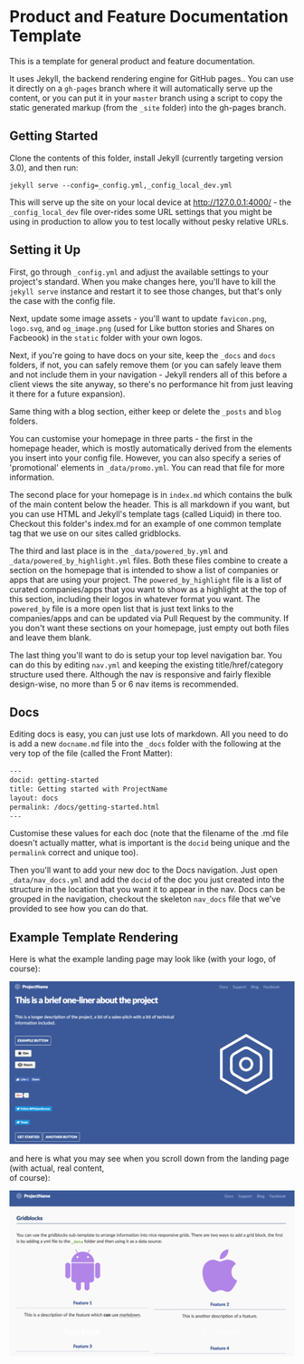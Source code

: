 # Product and Feature Documentation Template

This is a template for general product and feature documentation.

It uses Jekyll, the backend rendering engine for GitHub pages.. You can use it directly on a `gh-pages` branch where it will automatically serve up the content, or you can put it in your `master` branch using a script to copy the static generated markup (from the `_site` folder) into the gh-pages branch.

## Getting Started

Clone the contents of this folder, install Jekyll (currently targeting version 3.0), and then run:

```
jekyll serve --config=_config.yml,_config_local_dev.yml
```

This will serve up the site on your local device at http://127.0.0.1:4000/ - the `_config_local_dev` file over-rides some URL settings that you might be using in production to allow you to test locally without pesky relative URLs.

## Setting it Up

First, go through `_config.yml` and adjust the available settings to your project's standard. When you make changes here, you'll have to kill the `jekyll serve` instance and restart it to see those changes, but that's only the case with the config file.

Next, update some image assets - you'll want to update `favicon.png`, `logo.svg`, and `og_image.png` (used for Like button stories and Shares on Facbeook) in the `static` folder with your own logos.

Next, if you're going to have docs on your site, keep the `_docs` and `docs` folders, if not, you can safely remove them (or you can safely leave them and not include them in your navigation - Jekyll renders all of this before a client views the site anyway, so there's no performance hit from just leaving it there for a future expansion).

Same thing with a blog section, either keep or delete the `_posts` and `blog` folders.

You can customise your homepage in three parts - the first in the homepage header, which is mostly automatically derived from the elements you insert into your config file. However, you can also specify a series of 'promotional' elements in `_data/promo.yml`. You can read that file for more information.

The second place for your homepage is in `index.md` which contains the bulk of the main content below the header. This is all markdown if you want, but you can use HTML and Jekyll's template tags (called Liquid) in there too. Checkout this folder's index.md for an example of one common template tag that we use on our sites called gridblocks.

The third and last place is in the `_data/powered_by.yml` and `_data/powered_by_highlight.yml` files. Both these files combine to create a section on the homepage that is intended to show a list of companies or apps that are using your project. The `powered_by_highlight` file is a list of curated companies/apps that you want to show as a highlight at the top of this section, including their logos in whatever format you want. The `powered_by` file is a more open list that is just text links to the companies/apps and can be updated via Pull Request by the community. If you don't want these sections on your homepage, just empty out both files and leave them blank.

The last thing you'll want to do is setup your top level navigation bar. You can do this by editing `nav.yml` and keeping the existing title/href/category structure used there. Although the nav is responsive and fairly flexible design-wise, no more than 5 or 6 nav items is recommended.

## Docs

Editing docs is easy, you can just use lots of markdown. All you need to do is add a new `docname.md` file into the `_docs` folder with the following at the very top of the file (called the Front Matter):

```
---
docid: getting-started
title: Getting started with ProjectName
layout: docs
permalink: /docs/getting-started.html
---
```

Customise these values for each doc (note that the filename of the .md file doesn't actually matter, what is important is the `docid` being unique and the `permalink` correct and unique too).

Then you'll want to add your new doc to the Docs navigation. Just open `_data/nav_docs.yml` and add the `docid` of the doc you just created into the structure in the location that you want it to appear in the nav. Docs can be grouped in the navigation, checkout the skeleton `nav_docs` file that we've provided to see how you can do that.

## Example Template Rendering

Here is what the example landing page may look like (with your logo, of course):

![](./static/images/landing-page-example.png)

and here is what you may see when you scroll down from the landing page (with actual, real content,  
of course):

![](./static/images/after-scrolling-down-example.png)
